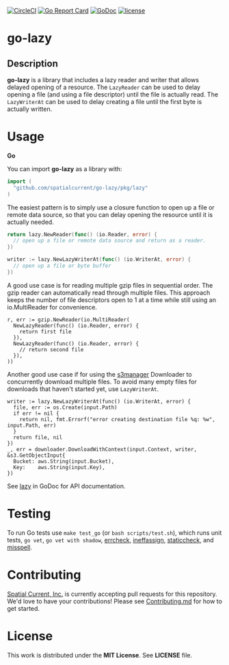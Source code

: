 [![CircleCI](https://circleci.com/gh/spatialcurrent/go-lazy/tree/master.svg?style=svg)](https://circleci.com/gh/spatialcurrent/go-lazy/tree/master) [![Go Report Card](https://goreportcard.com/badge/spatialcurrent/go-lazy)](https://goreportcard.com/report/spatialcurrent/go-lazy)  [![GoDoc](https://godoc.org/github.com/spatialcurrent/go-lazy?status.svg)](https://godoc.org/github.com/spatialcurrent/go-lazy) [![license](http://img.shields.io/badge/license-MIT-red.svg?style=flat)](https://github.com/spatialcurrent/go-lazy/blob/master/LICENSE)

# go-lazy

## Description

**go-lazy** is a library that includes a lazy reader and writer that allows delayed opening of a resource.  The `LazyReader` can be used to delay opening a file (and using a file descriptor) until the file is actually read.  The `LazyWriterAt` can be used to delay creating a file until the first byte is actually written.

# Usage

**Go**

You can import **go-lazy** as a library with:

```go
import (
  "github.com/spatialcurrent/go-lazy/pkg/lazy"
)
```

The easiest pattern is to simply use a closure function to open up a file or remote data source, so that you can delay opening the resource until it is actually needed.

```go
return lazy.NewReader(func() (io.Reader, error) {
  // open up a file or remote data source and return as a reader.
})
```

```go
writer := lazy.NewLazyWriterAt(func() (io.WriterAt, error) {
  // open up a file or byte buffer
})
```

A good use case is for reading multiple gzip files in sequential order.  The gzip reader can automatically read through multiple files.  This approach keeps the number of file descriptors open to 1 at a time while still using an io.MultiReader for convenience.

```
r, err := gzip.NewReader(io.MultiReader(
  NewLazyReader(func() (io.Reader, error) {
    return first file
  }),
  NewLazyReader(func() (io.Reader, error) {
    // return second file
  }),
))
```

Another good use case if for using the [s3manager](https://docs.aws.amazon.com/sdk-for-go/api/service/s3/s3manager) Downloader to concurrently download multiple files.  To avoid many empty files for downloads that haven't started yet, use `LazyWriterAt`.

```
writer := lazy.NewLazyWriterAt(func() (io.WriterAt, error) {
  file, err := os.Create(input.Path)
  if err != nil {
    return nil, fmt.Errorf("error creating destination file %q: %w", input.Path, err)
  }
  return file, nil
})
_, err = downloader.DownloadWithContext(input.Context, writer, &s3.GetObjectInput{
  Bucket: aws.String(input.Bucket),
  Key:    aws.String(input.Key),
})
```

See [lazy](https://godoc.org/github.com/spatialcurrent/go-lazy/pkg/lazy) in GoDoc for API documentation.

# Testing

To run Go tests use `make test_go` (or `bash scripts/test.sh`), which runs unit tests, `go vet`, `go vet with shadow`, [errcheck](https://github.com/kisielk/errcheck), [ineffassign](https://github.com/gordonklaus/ineffassign), [staticcheck](https://staticcheck.io/), and [misspell](https://github.com/client9/misspell).

# Contributing

[Spatial Current, Inc.](https://spatialcurrent.io) is currently accepting pull requests for this repository.  We'd love to have your contributions!  Please see [Contributing.md](https://github.com/spatialcurrent/go-lazy/blob/master/CONTRIBUTING.md) for how to get started.

# License

This work is distributed under the **MIT License**.  See **LICENSE** file.
